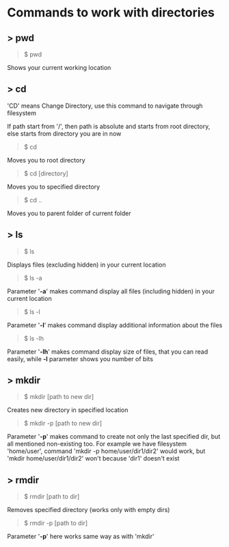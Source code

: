 # Commands to work with directories
## \> pwd
> $ pwd

Shows your current working location
## \> cd
'CD' means Change Directory, use this command to navigate through filesystem

If path start from '/', then path is absolute and starts from root directory, else starts from directory you are in now

> $ cd

Moves you to root directory

> $ cd [directory]

Moves you to specified directory

> $ cd ..

Moves you to parent folder of current folder

## \> ls
> $ ls

Displays files (excluding hidden) in your current location

> $ ls -a

Parameter '<strong>-a</strong>' makes command display all files (including hidden) in your current location

> $ ls -l

Parameter '<strong>-l</strong>' makes command display additional information about the files

> $  ls -lh

Parameter '<strong>-lh</strong>' makes command display size of files, that you can read easily, while <strong>-l</strong> parameter shows you number of bits

## \> mkdir 
> $ mkdir [path to new dir]

Creates new directory in specified location

> $ mkdir -p [path to new dir]

Parameter '<strong>-p</strong>' makes command to create not only the last specified dir, but all mentioned non-existing too. For example we have filesystem 'home/user', command 'mkdir -p home/user/dir1/dir2' would work, but 'mkdir home/user/dir1/dir2' won't because 'dir1' doesn't exist

## \> rmdir
> $ rmdir [path to dir]

Removes specified directory (works only with empty dirs)

> $ rmdir -p [path to dir]

Parameter '<strong>-p</strong>' here works same way as with 'mkdir'